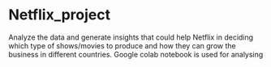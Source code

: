 # Netflix_project
Analyze the data and generate insights that could help Netflix in deciding which type of shows/movies to produce and how they can grow the business in different countries.
Google colab notebook is used for analysing

